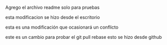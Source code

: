Agrego el archivo readme solo para pruebas 


esta modificacion se hizo desde el escritorio


esta es una modificación que ocasionará un conflicto 




este es un cambio para probar el git pull rebase esto se hizo desde github 
